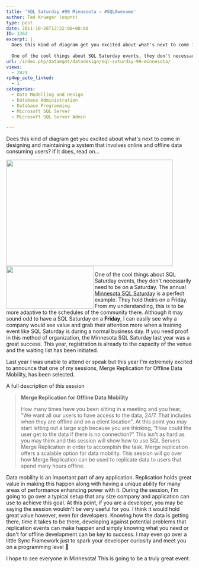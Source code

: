 ```yaml
---
title: 'SQL Saturday #99 Minnesota – #SQLAwesome'
author: Ted Krueger (onpnt)
type: post
date: 2011-10-26T12:22:00+00:00
ID: 1362
excerpt: |
  Does this kind of diagram get you excited about what's next to come in designing and maintaining a system that involves online and offline data consuming users?  If it is, read on...
  
  One of the cool things about SQL Saturday events, they don't necessar&hellip;
url: /index.php/datamgmt/datadesign/sql-saturday-99-minnesota/
views:
  - 2829
rp4wp_auto_linked:
  - 1
categories:
  - Data Modelling and Design
  - Database Administration
  - Database Programming
  - Microsoft SQL Server
  - Microsoft SQL Server Admin

---
```

Does this kind of diagram get you excited about what's next to come in designing and maintaining a system that involves online and offline data consuming users? If it does, read on...

<div class="image_block">
  <a href="/wp-content/uploads/blogs/DataMgmt/repl_diag.GIF?mtime=1319638751"><img alt="" src="/wp-content/uploads/blogs/DataMgmt/repl_diag.GIF?mtime=1319638751" width="450" height="286" /></a>
</div>

<div class="image_block">
  <a href="/wp-content/uploads/blogs/DataMgmt/-62.png?mtime=1319638751"><img alt="" src="/wp-content/uploads/blogs/DataMgmt/-62.png?mtime=1319638751" width="236" height="115" align="left" /></a>
</div>

One of the cool things about SQL Saturday events, they don't necessarily need to be on a Saturday. The annual [Minnesota SQL Saturday][1] is a perfect example. They hold theirs on a Friday. From my understanding, this is to be more adaptive to the schedules of the community there. Although it may sound odd to have a SQL Saturday on a **Friday**, I can easily see why a company would see value and grab their attention more when a training event like SQL Saturday is during a normal business day. If you need proof in this method of organization, the Minnesota SQL Saturday last year was a great success. This year, registration is already to the capacity of the venue and the waiting list has been initiated.

Last year I was unable to attend or speak but this year I'm extremely excited to announce that one of my sessions, Merge Replication for Offline Data Mobility, has been selected. 

A full description of this session

> **Merge Replication for Offline Data Mobility**
> 
> How many times have you been sitting in a meeting and you hear, "We want all our users to have access to the data, 24/7. That includes when they are offline and on a client location". At this point you may start letting out a large sigh because you are thinking, "How could the user get to the data if there is no connection?" This isn't as hard as you may think and this session will show how to use SQL Servers Merge Replication in order to accomplish the task. Merge replication offers a scalable option for data mobility. This session will go over how Merge Replication can be used to replicate data to users that spend many hours offline.

Data mobility is an important part of any application. Replication holds great value in making this happen along with having a unique ability for many areas of performance enhancing power with it. During the session, I'm going to go over a typical setup that any size company and application can use to achieve this goal. At this point, if you are a developer, you may be saying the session wouldn't be very useful for you. I think it would hold great value however, even for developers. Knowing how the data is getting there, time it takes to be there, developing against potential problems that replication events can make happen and simply knowing what you need or don't for offline development can be key to success. I may even go over a little Sync Framework just to spark your developer curiosity and meet you on a programming level 🙂

I hope to see everyone in Minnesota! This is going to be a truly great event.

 [1]: http://www.sqlsaturday.com/99/eventhome.aspx